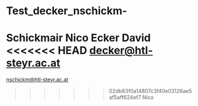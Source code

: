 # Test_decker_nschickm-
Schickmair Nico
Ecker David
<<<<<<< HEAD
decker@htl-steyr.ac.at
=======
nschickm@htl-steyr.ac.at
>>>>>>> 02db83f0a14807c3f40e03126ae5af5aff624ef7
Nico